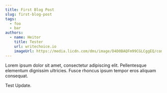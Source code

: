 ```yaml
---
title: First Blog Post
slug: first-blog-post
tags:
  - foo
  - bar
authors:
  - name: Heitor
    title: Tester
    url: writechoice.io
    imageUrl: https://media.licdn.com/dms/image/D4D0BAQFm99CGLCggEQ/company-logo_200_200/0/1707828960215/write_choice_technical_writing_services_logo?e=1724889600&v=beta&t=OqELagLHPvrn-HqMxN-pgUYraQLsPuZIJCKx6UULDSg
---
```

Lorem ipsum dolor sit amet, consectetur adipiscing elit. Pellentesque elementum dignissim ultricies. Fusce rhoncus ipsum tempor eros aliquam consequat.



Test Update.
